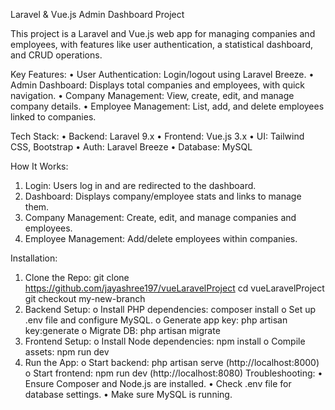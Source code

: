 Laravel & Vue.js Admin Dashboard Project

This project is a Laravel and Vue.js web app for managing companies and employees, with features like user authentication, a statistical dashboard, and CRUD operations.

Key Features:
•	User Authentication: Login/logout using Laravel Breeze.
•	Admin Dashboard: Displays total companies and employees, with quick navigation.
•	Company Management: View, create, edit, and manage company details.
•	Employee Management: List, add, and delete employees linked to companies.

Tech Stack:
•	Backend: Laravel 9.x
•	Frontend: Vue.js 3.x
•	UI: Tailwind CSS, Bootstrap
•	Auth: Laravel Breeze
•	Database: MySQL

How It Works:
1.	Login: Users log in and are redirected to the dashboard.
2.	Dashboard: Displays company/employee stats and links to manage them.
3.	Company Management: Create, edit, and manage companies and employees.
4.	Employee Management: Add/delete employees within companies.

Installation:
1.	Clone the Repo:
git clone https://github.com/jayashree197/vueLaravelProject
cd vueLaravelProject
git checkout my-new-branch
2.	Backend Setup:
o	Install PHP dependencies: composer install
o	Set up .env file and configure MySQL.
o	Generate app key: php artisan key:generate
o	Migrate DB: php artisan migrate
3.	Frontend Setup:
o	Install Node dependencies: npm install
o	Compile assets: npm run dev
4.	Run the App:
o	Start backend: php artisan serve (http://localhost:8000)
o	Start frontend: npm run dev (http://localhost:8080)
Troubleshooting:
•	Ensure Composer and Node.js are installed.
•	Check .env file for database settings.
•	Make sure MySQL is running.

